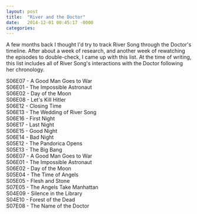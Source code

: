 ```yaml
---
layout: post
title:  "River and the Doctor"
date:   2014-12-01 00:45:17 -0000
categories:
---
```


A few months back I thought I'd try to track River Song through the Doctor's timeline. After about a week of research, and another week of rewatching the episodes to double-check, I came up with this list. At the time of writing, this list includes all of River Song's interactions with the Doctor following her chronology.

S06E07 - A Good Man Goes to War<br />S06E01 - The Impossible Astronaut<br />S06E02 - Day of the Moon<br />S06E08 - Let's Kill Hitler<br />S06E12 - Closing Time<br />S06E13 - The Wedding of River Song<br />S06E16 - First Night<br />S06E17 - Last Night<br />S06E15 - Good Night<br />S06E14 - Bad Night<br />S05E12 - The Pandorica Opens<br />S05E13 - The Big Bang<br />S06E07 - A Good Man Goes to War<br />S06E01 - The Impossible Astronaut<br />S06E02 - Day of the Moon<br />S05E04 - The Time of Angels<br />S05E05 - Flesh and Stone<br />S07E05 - The Angels Take Manhattan<br />S04E09 - Silence in the Library<br />S04E10 - Forest of the Dead<br />S07E08 - The Name of the Doctor
